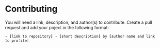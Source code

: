 # Contributing

You will need a link, description, and author(s) to contribute. Create a pull request and add your poject in the following format:

```
- [link to repository] - [short description] by [author name and link to profile]
```